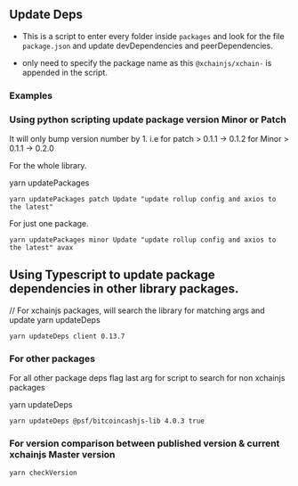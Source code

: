 ## Update Deps

- This is a script to enter every folder inside `packages` and look for the file `package.json` and update
  devDependencies and peerDependencies.

- only need to specify the package name as this `@xchainjs/xchain-` is appended in the script.

### Examples

### Using python scripting update package version Minor or Patch

It will only bump version number by 1. i.e for patch > 0.1.1 -> 0.1.2 for Minor > 0.1.1 -> 0.2.0

For the whole library.

yarn updatePackages <versionControl> <ChangelogHeading> <ChangelogMessage>

```
yarn updatePackages patch Update "update rollup config and axios to the latest"
```

For just one package.

```
yarn updatePackages minor Update "update rollup config and axios to the latest" avax
```

## Using Typescript to update package dependencies in other library packages.

// For xchainjs packages, will search the library for matching args and update
yarn updateDeps <packageName> <packageVersion>

```
yarn updateDeps client 0.13.7
```

### For other packages

For all other package deps flag <true> last arg for script to search for non xchainjs packages

yarn updateDeps <fullpackageName> <packageVersion> <boolean>

```
yarn updateDeps @psf/bitcoincashjs-lib 4.0.3 true
```

### For version comparison between published version & current xchainjs Master version

```
yarn checkVersion
```
